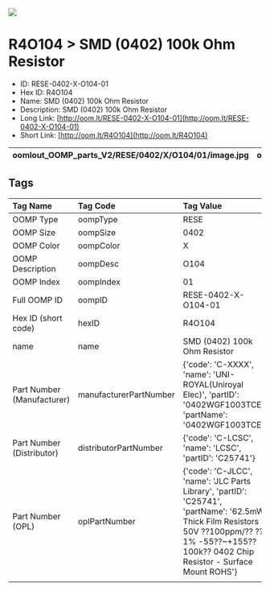


  
![][im]
# R4O104 > SMD (0402) 100k Ohm Resistor

- ID: RESE-0402-X-O104-01
- Hex ID: R4O104
- Name: SMD (0402) 100k Ohm Resistor
- Description: SMD (0402) 100k Ohm Resistor
- Long Link: [http://oom.lt/RESE-0402-X-O104-01](http://oom.lt/RESE-0402-X-O104-01)
- Short Link: [http://oom.lt/R4O104](http://oom.lt/R4O104)
  

|oomlout_OOMP_parts_V2/RESE/0402/X/O104/01/image.jpg|oomlout_OOMP_parts_V2/RESE/0402/X/O104/01/image_BOTTOM.jpg|||
| :---: | :---: | :---: | :---: |

## Tags
  

|Tag Name|Tag Code|Tag Value|
| :--- | :--- | :--- |
|OOMP Type|oompType|RESE|
|OOMP Size|oompSize|0402|
|OOMP Color|oompColor|X|
|OOMP Description|oompDesc|O104|
|OOMP Index|oompIndex|01|
|Full OOMP ID|oompID|RESE-0402-X-O104-01|
|Hex ID (short code)|hexID|R4O104|
|name|name|SMD (0402) 100k Ohm Resistor|
|Part Number (Manufacturer)|manufacturerPartNumber|{'code': 'C-XXXX', 'name': 'UNI-ROYAL(Uniroyal Elec)', 'partID': '0402WGF1003TCE', 'partName': '0402WGF1003TCE'}|
|Part Number (Distributor)|distributorPartNumber|{'code': 'C-LCSC', 'name': 'LCSC', 'partID': 'C25741'}|
|Part Number (OPL)|oplPartNumber|{'code': 'C-JLCC', 'name': 'JLC Parts Library', 'partID': 'C25741', 'partName': '62.5mW Thick Film Resistors 50V ??100ppm/?? ??1% -55??~+155?? 100k?? 0402  Chip Resistor - Surface Mount ROHS'}|
||||



[im]: RESE/0402/X/O104/01/image_450.jpg
